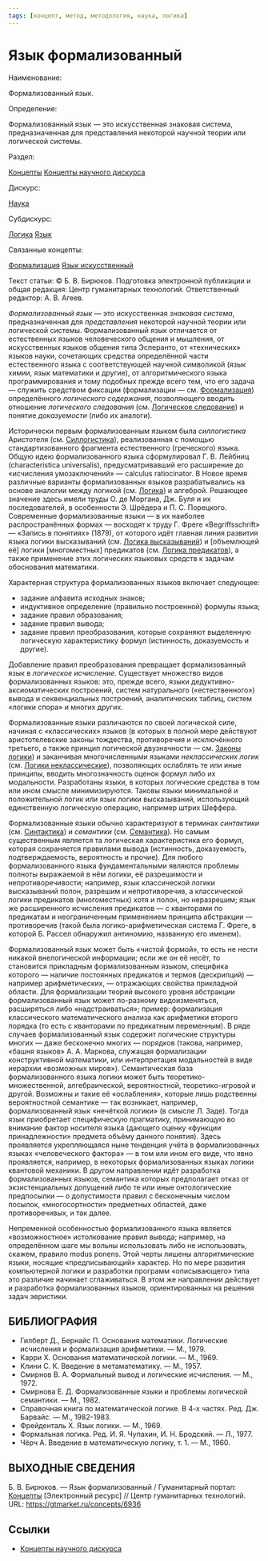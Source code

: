 ```yaml
---
tags: [концепт, метод, методология, наука, логика]
---
```

# Язык формализованный

Наименование:

Формализованный язык.

Определение:

Формализованный язык — это искусственная знаковая система, предназначенная для представления некоторой научной теории или логической системы.

Раздел:

[Концепты](https://gtmarket.ru/concepts/)  [Концепты научного дискурса](https://gtmarket.ru/concepts/scientific-concepts)

Дискурс:

[Наука](https://gtmarket.ru/concepts/6860)

Субдискурс:

[Логика](https://gtmarket.ru/concepts/6892) [Язык](https://gtmarket.ru/concepts/7076)

Связанные концепты:

[Формализация](https://gtmarket.ru/concepts/6937) [Язык искусственный](https://gtmarket.ru/concepts/7210)

Текст статьи: © Б. В. Бирюков. Подготовка электронной публикации и общая редакция: Центр гуманитарных технологий. Ответственный редактор: А. В. Агеев.

_Формализованный язык_ — это искусственная _знаковая система_, предназначенная для _представления_ некоторой научной теории или логической системы. Формализованный язык отличается от естественных языков человеческого общения и мышления, от искусственных языков общения типа Эсперанто, от «технических» языков науки, сочетающих средства определённой части естественного языка с соответствующей научной символикой (язык химии, язык математики и другие), от алгоритмического языка программирования и тому подобных прежде всего тем, что его задача — служить средством фиксации (формализации — см. [Формализация](https://gtmarket.ru/concepts/6937)) определённого _логического содержания_, позволяющего вводить отношение _логического следования_ (см. [Логическое следование](https://gtmarket.ru/concepts/6919)) и понятие _доказуемости_ (либо их аналоги).

Исторически первым формализованным языком была _силлогистика_ Аристотеля (см. [Силлогистика](https://gtmarket.ru/concepts/7013)), реализованная с помощью стандартизованного фрагмента естественного (греческого) языка. Общую идею формализованного языка сформулировал Г. В. Лейбниц (characteristica universalis), предусматривавший его расширение до «исчисления умозаключений» — calculus ratiocinator. В Новое время различные варианты формализованных языков разрабатывались на основе аналогии между логикой (см. [Логика](https://gtmarket.ru/concepts/6892)) и алгеброй. Решающее значение здесь имели труды О. де Моргана, Дж. Буля и их последователей, в особенности Э. Шрёдера и П. С. Порецкого. Современные формализованные языки — в их наиболее распространённых формах — восходят к труду Г. Фреге «Begriffsschrift» — «Запись в понятиях» (1879), от которого идёт главная линия развития языка логики высказываний (см. [Логика высказываний](https://gtmarket.ru/concepts/6899)) и [объемлющей её] логики [многоместных] предикатов (см. [Логика предикатов](https://gtmarket.ru/concepts/6898)), а также применение этих логических языковых средств к задачам обоснования математики.

Характерная структура формализованных языков включает следующее:

- задание алфавита исходных знаков;
- индуктивное определение (правильно построенной) формулы языка;
- задание правил образования;
- задание правил вывода;
- задание правил преобразования, которые сохраняют выделенную логическую характеристику формул (истинность, доказуемость и другие).

Добавление правил преобразования превращает формализованный язык в _логическое исчисление_. Существует множество видов формализованных языков: это, прежде всего, языки дедуктивно-аксиоматических построений, систем натурального («естественного») вывода и секвенциальных построений, аналитических таблиц, систем «логики спора» и многих других.

Формализованные языки различаются по своей логической силе, начиная с «классических» языков (в которых в полной мере действуют аристотелевские законы тождества, противоречия и исключённого третьего, а также принцип логической двузначности — см. [Законы логики](https://gtmarket.ru/concepts/6922)) и заканчивая многочисленными языками _неклассических логик_ (см. [Логики неклассические](https://gtmarket.ru/concepts/6920)), позволяющих ослаблять те или иные принципы, вводить многозначность оценок формул либо их модальности. Разработаны языки, в которых логические средства в том или ином смысле минимизируются. Таковы языки минимальной и положительной логик или язык логики высказываний, использующий единственную логическую операцию, например штрих Шеффера.

Формализованные языки обычно характеризуют в терминах _синтактики_ (см. [Синтактика](https://gtmarket.ru/concepts/6934)) и _семантики_ (см. [Семантика](https://gtmarket.ru/concepts/6933)). Но самым существенным является та логическая характеристика его формул, которая сохраняется правилами вывода (истинность, доказуемость, подтверждаемость, вероятность и прочие). Для любого формализованного языка фундаментальными являются проблемы полноты выражаемой в нём логики, её разрешимости и непротиворечивости; например, язык классической логики высказываний полон, разрешим и непротиворечив, а классической логики предикатов (многоместных) хотя и полон, но неразрешим; язык же расширенного исчисления предикатов — с кванторами по предикатам и неограниченным применением принципа абстракции — противоречив (такой была логико-арифметическая система Г. Фреге, в которой Б. Рассел обнаружил антиномию, названную его именем).

Формализованный язык может быть «чистой формой», то есть не нести никакой внелогической информации; если же он её несёт, то становится прикладным формализованным языком, специфика которого — наличие постоянных предикатов и термов (дескрипций) — например арифметических, — отражающих свойства прикладной области. Для формализации теорий высокого уровня абстракции формализованный язык может по-разному видоизменяться, расширяться либо «надстраиваться»; пример: формализация классического математического анализа как арифметики второго порядка (то есть с кванторами по предикатным переменным). В ряде случаев формализованный язык содержит логические структуры многих — даже бесконечно многих — порядков (такова, например, «башня языков» А. А. Маркова, служащая формализации конструктивной математики, или интерпретация модальностей в виде иерархии «возможных миров»). Семантическая база формализованного языка логики может быть теоретико-множественной, алгебраической, вероятностной, теоретико-игровой и другой. Возможны и такие её «ослабления», которые лишь родственны вероятностной семантике — так возникает, например, формализованный язык «нечёткой логики» (в смысле Л. Заде). Тогда язык приобретает специфическую прагматику, принимающую во внимание фактор носителя языка (дающего оценку «функции принадлежности» предмета объёму данного понятия). Здесь проявляется укрепляющаяся ныне тенденция учёта в формализованных языках «человеческого фактора» — в том или ином его виде, что явно проявляется, например, в некоторых формализованных языках логики квантовой механики. В другом направлении идёт разработка формализованных языков, семантика которых предполагает отказ от экзистенциальных допущений либо те или иные онтологические предпосылки — о допустимости правил с бесконечным числом посылок, «многосортности» предметных областей, даже противоречивых, и так далее.

Непременной особенностью формализованного языка является «возможностное» истолкование правил вывода; например, на определённом шаге мы вольны использовать либо не использовать, скажем, правило modus ponens. Этой черты лишены алгоритмические языки, носящие «предписывающий» характер. Но по мере развития компьютерной логики и разработки программ «описывающего» типа это различие начинает сглаживаться. В этом же направлении действует и разработка формализованных языков, ориентированных на решения задач эвристики.

## БИБЛИОГРАФИЯ

- Гилберт Д., Бернайс П. Основания математики. Логические исчисления и формализация арифметики. — М., 1979.
- Карри Х. Основания математической логики. — М., 1969.
- Клини С. К. Введение в метаматематику. — М., 1957.
- Смирнов В. А. Формальный вывод и логические исчисления. — М., 1972.
- Смирнова Е. Д. Формализованные языки и проблемы логической семантики. — М., 1982.
- Справочная книга по математической логике. В 4-х частях. Ред. Дж. Барвайс. — М., 1982-1983.
- Фрейденталь Х. Язык логики. — М., 1969.
- Формальная логика. Ред. И. Я. Чупахин, И. Н. Бродский. — Л., 1977.
- Чёрч А. Введение в математическую логику, т. 1. — М., 1960.

## ВЫХОДНЫЕ СВЕДЕНИЯ

Б. В. Бирюков. — Язык формализованный / Гуманитарный портал: [Концепты](https://gtmarket.ru/concepts/) [Электронный ресурс] // Центр гуманитарных технологий. URL: <https://gtmarket.ru/concepts/6936>

## Ссылки

- [Концепты научного дискурса](Концепты%20научного%20дискурса.md)

